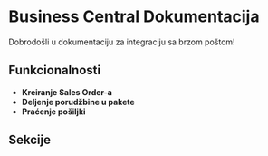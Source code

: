 # Business Central Dokumentacija  
Dobrodošli u dokumentaciju za integraciju sa brzom poštom!  

##  Funkcionalnosti  
- **Kreiranje Sales Order-a**
- **Deljenje porudžbine u pakete**
- **Praćenje pošiljki**  

##  Sekcije  
